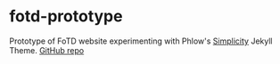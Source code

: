 # fotd-prototype
Prototype of FoTD website experimenting with Phlow's [Simplicity](https://phlow.github.io/simplicity/) Jekyll Theme. [GitHub repo](https://github.com/Phlow/simplicity)
